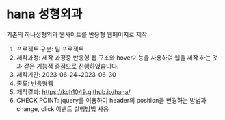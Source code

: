 hana 성형외과
=============
기존의 하나성형외과 웹사이트를 반응형 웹페이지로 제작
1. 프로젝트 구분: 팀 프로젝트
2. 제작과정: 제작 과정중 반응형 웹 구조와 hover기능을 사용하여 웹을 제작 하는 것과 같은 기능적 중점으로 진행하였습니다.
3. 제작기간: 2023-06-24~2023-06-30
4. 종류: 반응형웹
5. 제작결과: <https://kch1049.github.io/hana/>
6. CHECK POINT: jquery를 이용하여 header의 position을 변경하는 방법과 change, click 이벤트 실행방법 사용 


